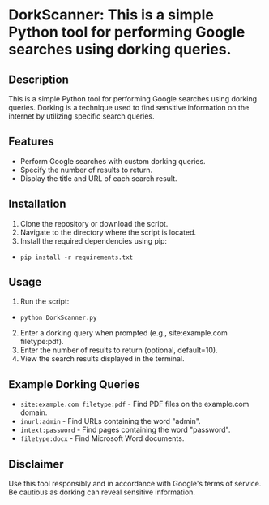 # DorkScanner: This is a simple Python tool for performing Google searches using dorking queries.

## Description
This is a simple Python tool for performing Google searches using dorking queries. Dorking is a technique used to find sensitive information on the internet by utilizing specific search queries.

## Features
- Perform Google searches with custom dorking queries.
- Specify the number of results to return.
- Display the title and URL of each search result.

## Installation

1. Clone the repository or download the script.
2. Navigate to the directory where the script is located.
3. Install the required dependencies using pip:

- `pip install -r requirements.txt`

## Usage

1. Run the script:

- `python DorkScanner.py`

2. Enter a dorking query when prompted (e.g., site:example.com filetype:pdf).
3. Enter the number of results to return (optional, default=10).
4. View the search results displayed in the terminal.

## Example Dorking Queries

- `site:example.com filetype:pdf` - Find PDF files on the example.com domain.
- `inurl:admin` - Find URLs containing the word "admin".
- `intext:password` - Find pages containing the word "password".
- `filetype:docx` - Find Microsoft Word documents.

## Disclaimer

Use this tool responsibly and in accordance with Google's terms of service. Be cautious as dorking can reveal sensitive information. 
